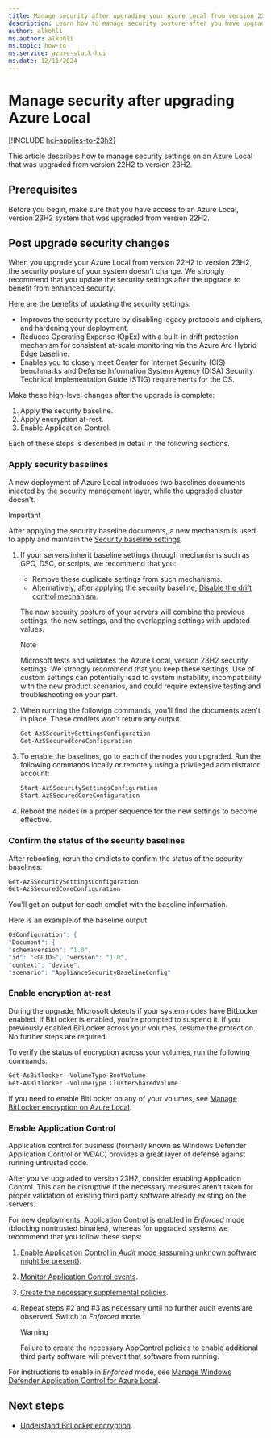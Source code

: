 ```yaml
---
title: Manage security after upgrading your Azure Local from version 22H2 to version 23H2.
description: Learn how to manage security posture after you have upgraded Azure Local to version 23H2.
author: alkohli
ms.author: alkohli
ms.topic: how-to
ms.service: azure-stack-hci
ms.date: 12/11/2024
---
```


# Manage security after upgrading Azure Local

[!INCLUDE [hci-applies-to-23h2](../includes/hci-applies-to-23h2.md)]

This article describes how to manage security settings on an Azure Local that was upgraded from version 22H2 to version 23H2.

## Prerequisites

Before you begin, make sure that you have access to an Azure Local, version 23H2 system that was upgraded from version 22H2.

## Post upgrade security changes

When you upgrade your Azure Local from version 22H2 to version 23H2, the security posture of your system doesn't change. We strongly recommend that you update the security settings after the upgrade to benefit from enhanced security.

Here are the benefits of updating the security settings:

- Improves the security posture by disabling legacy protocols and ciphers, and hardening your deployment.
- Reduces Operating Expense (OpEx) with a built-in drift protection mechanism for consistent at-scale monitoring via the Azure Arc Hybrid Edge baseline.
- Enables you to closely meet Center for Internet Security (CIS) benchmarks and Defense Information System Agency (DISA) Security Technical Implementation Guide (STIG) requirements for the OS.

Make these high-level changes after the upgrade is complete:

1. Apply the security baseline.
1. Apply encryption at-rest.
1. Enable Application Control.

Each of these steps is described in detail in the following sections.

### Apply security baselines

A new deployment of Azure Local introduces two baselines documents injected by the security management layer, while the upgraded cluster doesn't.

> [!IMPORTANT]
> After applying the security baseline documents, a new mechanism is used to apply and maintain the [Security baseline settings](https://aka.ms/hci-securitybase).

1. If your servers inherit baseline settings through mechanisms such as GPO, DSC, or scripts, we recommend that you:

    - Remove these duplicate settings from such mechanisms.
    - Alternatively, after applying the security baseline, [Disable the drift control mechanism](./manage-secure-baseline.md).

    The new security posture of your servers will combine the previous settings, the new settings, and the overlapping settings with updated values.

    > [!NOTE]
    > Microsoft tests and vaildates the Azure Local, version 23H2 security settings. We strongly recommend that you keep these settings. Use of custom settings can potentially lead to system instability, incompatibility with the new product scenarios, and could require extensive testing and troubleshooting on your part.

1. When running the followign commands, you'll find the documents aren't in place. These cmdlets won't return any output.

    ```powershell
    Get-AzSSecuritySettingsConfiguration
    Get-AzSSecuredCoreConfiguration
    ```

1. To enable the baselines, go to each of the nodes you upgraded. Run the following commands locally or remotely using a privileged administrator account:

    ```powershell
    Start-AzSSecuritySettingsConfiguration
    Start-AzSSecuredCoreConfiguration
    ```

1. Reboot the nodes in a proper sequence for the new settings to become effective.

### Confirm the status of the security baselines

After rebooting, rerun the cmdlets to confirm the status of the security baselines:

```powershell
Get-AzSSecuritySettingsConfiguration
Get-AzSSecuredCoreConfiguration
```

You'll get an output for each cmdlet with the baseline information.

Here is an example of the baseline output:

```powershell
OsConfiguration": {
"Document": {
"schemaversion": "1.0",
"id": "<GUID>", "version": "1.0",
"context": "device",
"scenario": "ApplianceSecurityBaselineConfig"
```

### Enable encryption at-rest

During the upgrade, Microsoft detects if your system nodes have BitLocker enabled. If BitLocker is enabled, you're prompted to suspend it. If you previously enabled BitLocker across your volumes, resume the protection. No further steps are required.

To verify the status of encryption across your volumes, run the following commands:

```powershell
Get-AsBitlocker -VolumeType BootVolume
Get-AsBitlocker -VolumeType ClusterSharedVolume
```

If you need to enable BitLocker on any of your volumes, see [Manage BitLocker encryption on Azure Local](../manage/manage-bitlocker.md).

### Enable Application Control

Application control for business (formerly known as Windows Defender Application Control or WDAC) provides a great layer of defense against running untrusted code.

After you've upgraded to version 23H2, consider enabling Application Control. This can be disruptive if the necessary measures aren't taken for proper validation of existing third party software already existing on the servers.

For new deployments, Application Control is enabled in *Enforced* mode (blocking nontrusted binaries), whereas for upgraded systems we recommend that you follow these steps:

1. [Enable Application Control in *Audit* mode (assuming unknown software might be present)](./manage-wdac.md#switch-application-control-policy-modes).
1. [Monitor Application Control events](/windows/security/application-security/application-control/app-control-for-business/operations/event-id-explanations).
1. [Create the necessary supplemental policies](./manage-wdac.md#create-an-application-control-supplemental-policy).
1. Repeat steps #2 and #3 as necessary until no further audit events are observed. Switch to *Enforced* mode.

    > [!WARNING]
    > Failure to create the necessary AppControl policies to enable additional third party software will prevent that software from running.

For instructions to enable in *Enforced* mode, see [Manage Windows Defender Application Control for Azure Local](./manage-wdac.md#switch-application-control-policy-modes).

## Next steps

- [Understand BitLocker encryption](../manage/manage-secure-baseline.md).
